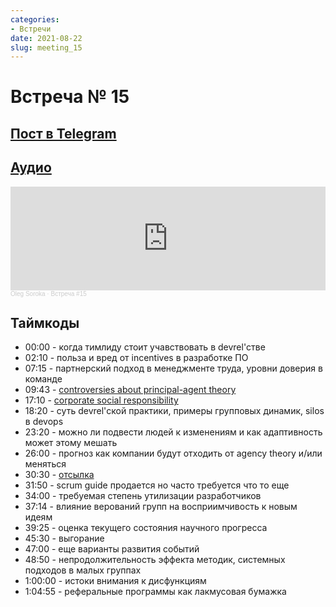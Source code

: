 ```yaml
---
categories:
- Встречи
date: 2021-08-22
slug: meeting_15
---
```

# Встреча № 15

<!-- more -->
## [Пост в Telegram](https://t.me/modernsd/27573)

<!-- more -->
## [Аудио](https://soundcloud.com/oleg-soroka/vstrecha-15)

<iframe width="100%" height="166" scrolling="no" frameborder="no" allow="autoplay" src="https://w.soundcloud.com/player/?url=https%3A//api.soundcloud.com/tracks/1630941819&color=%23ff5500&auto_play=false&hide_related=false&show_comments=true&show_user=true&show_reposts=false&show_teaser=true"></iframe><div style="font-size: 10px; color: #cccccc;line-break: anywhere;word-break: normal;overflow: hidden;white-space: nowrap;text-overflow: ellipsis; font-family: Interstate,Lucida Grande,Lucida Sans Unicode,Lucida Sans,Garuda,Verdana,Tahoma,sans-serif;font-weight: 100;"><a href="https://soundcloud.com/oleg-soroka" title="Oleg Soroka" target="_blank" style="color: #cccccc; text-decoration: none;">Oleg Soroka</a> · <a href="https://soundcloud.com/oleg-soroka/vstrecha-15" title="Встреча #15" target="_blank" style="color: #cccccc; text-decoration: none;">Встреча #15</a></div>

<!-- more -->

## Таймкоды

- 00:00 - когда тимлиду стоит учавствовать в devrel'стве
- 02:10 - польза и вред от incentives в разработке ПО
- 07:15 - партнерский подход в менеджменте труда, уровни доверия в команде
- 09:43 - [controversies about principal-agent theory](https://t.me/modernsd/27514)
- 17:10 - [corporate social responsibility](https://t.me/modernsd/26240)
- 18:20 - суть devrel'ской практики, примеры групповых динамик, silos в devops 
- 23:20 - можно ли подвести людей к изменениям и как адаптивность может этому мешать 
- 26:00 - прогноз как компании будут отходить от agency theory и/или меняться
- 30:30 - [отсылка](https://t.me/modernsd/14911)
- 31:50 - scrum guide продается но часто требуется что то еще
- 34:00 - требуемая степень утилизации разработчиков
- 37:14 - влияние верований групп на восприимчивость к новым идеям
- 39:25 - оценка текущего состояния научного прогресса
- 45:30 - выгорание
- 47:00 - еще варианты развития событий
- 48:50 - непродолжительность эффекта методик, системных подходов в малых группах
- 1:00:00 - истоки внимания к дисфункциям
- 1:04:55 - реферальные программы как лакмусовая бумажка
